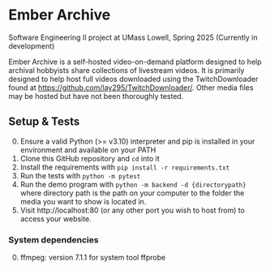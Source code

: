 
# Ember Archive

Software Engineering II project at UMass Lowell, Spring 2025
(Currently in development)

Ember Archive is a self-hosted video-on-demand platform designed to help archival hobbyists share collections of livestream videos.
It is primarily designed to help host full videos downloaded using the TwitchDownloader found at https://github.com/lay295/TwitchDownloader/.
Other media files may be hosted but have not been thoroughly tested.



## Setup & Tests

0. Ensure a valid Python (>= v3.10) interpreter and pip is installed in your environment and available on your PATH
1. Clone this GitHub repository and `cd` into it
2. Install the requirements with `pip install -r requirements.txt`
3. Run the tests with `python -m pytest`
4. Run the demo program with `python -m backend -d {directorypath}` where directory path is the path on your computer to the folder the media you want to show is located in.
5. Visit http://localhost:80 (or any other port you wish to host from) to access your website.

### System dependencies
0. ffmpeg: version 7.1.1
    for system tool ffprobe
